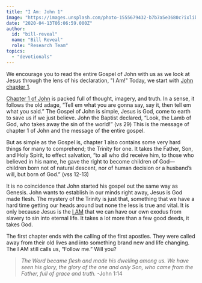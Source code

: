 ```yaml
---
title: "I Am: John 1"
image: "https://images.unsplash.com/photo-1555679432-b7b7a5e3680c?ixlib=rb-1.2.1&q=85&fm=jpg&crop=entropy&cs=srgb&ixid=eyJhcHBfaWQiOjk2NjF9"
date: "2020-04-13T06:06:59.000Z"
author:
  id: "bill-reveal"
  name: "Bill Reveal"
  role: "Research Team"
topics:
  - "devotionals"
---
```

We encourage you to read the entire Gospel of John with us as we look at Jesus through the lens of his declaration, "I Am!" Today, we start with [John chapter 1][john1].

[Chapter 1 of John][john1] is packed full of thought, imagery, and truth. In a sense, it follows the old adage, “Tell em what you are gonna say, say it, then tell em what you said.” The Gospel of John is simple, Jesus is God, come to earth to save us if we just believe. John the Baptist declared, “Look, the Lamb of God, who takes away the sin of the world!” (vs 29) This is the message of chapter 1 of John and the message of the entire gospel.

But as simple as the Gospel is, chapter 1 also contains some very hard things for many to comprehend; the Trinity for one. It takes the Father, Son, and Holy Spirit, to effect salvation, “to all who did receive him, to those who believed in his name, he gave the right to become children of God— children born not of natural descent, nor of human decision or a husband’s will, but born of God.” (vss 12-13)

It is no coincidence that John started his gospel out the same way as Genesis. John wants to establish in our minds right away, Jesus is God made flesh. The mystery of the Trinity is just that, something that we have a hard time getting our heads around but none the less is true and vital. It is only because Jesus is the [I AM][exo3] that we can have our own exodus from slavery to sin into eternal life. It takes a lot more than a few good deeds, it takes God.

The first chapter ends with the calling of the first apostles. They were called away from their old lives and into something brand new and life changing. The I AM still calls us, “Follow me.” Will you?

> _The Word became flesh and made his dwelling among us. We have seen his glory, the glory of the one and only Son, who came from the Father, full of grace and truth._ -John 1:14

[john1]: https://www.bible.com/111/jhn.1
[exo3]: https://www.bible.com/111/exo.3.14
